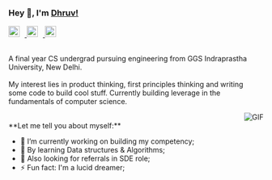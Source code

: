 ### Hey 👋, I'm [Dhruv!](https://www.linkedin.com/in/dhruvbhatnagar10/)

<a href="https://twitter.com/dhruvbhatnagar0">
  <img style="margin-right: 10px" alt="Dhruv Bhatnagar | Twitter" width="22px" src="https://cdn.jsdelivr.net/npm/simple-icons@v3/icons/twitter.svg" />
</a>
<a href="https://www.linkedin.com/in/dhruvbhatnagar10/">
  <img style="margin-right: 10px" alt="Dhruv Bhatnagar | LinkdeIn" width="22px" src="https://cdn.jsdelivr.net/npm/simple-icons@v3/icons/linkedin.svg" />
</a>
<a href="https://leetcode.com/dhruvbhatnagar10/">
  <img style="margin-right: 10px" alt="Dhruv Bhatnagar | Leetcode" width="22px" src="https://cdn.jsdelivr.net/npm/simple-icons@v3/icons/leetcode.svg" />
</a>



<br />
<br />

A final year CS undergrad pursuing engineering from GGS Indraprastha University, New Delhi.
<br />
<br />
My interest lies in product thinking, first principles thinking and writing some code to build cool stuff. Currently building leverage in the fundamentals of computer science.

<img align="right" alt="GIF" src="https://media.giphy.com/media/p4NLw3I4U0idi/source.gif" />

<br />
**Let me tell you about myself:**

- 🔭 I’m currently working on building my competency;
- 🌱 By learning Data structures & Algorithms;
- 🤔 Also looking for referrals in SDE role;
- ⚡ Fun fact: I'm a lucid dreamer;

